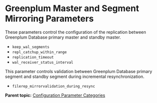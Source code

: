 # Greenplum Master and Segment Mirroring Parameters 

These parameters control the configuration of the replication between Greenplum Database primary master and standby master.

-   `keep_wal_segments`
-   `repl_catchup_within_range`
-   `replication_timeout`
-   `wal_receiver_status_interval`

This parameter controls validation between Greenplum Database primary segment and standby segment during incremental resynchronization.

-   `filerep_mirrorvalidation_during_resync`

**Parent topic:** [Configuration Parameter Categories](../topics/g-configuration-parameter-categories.html)

